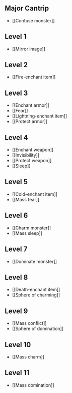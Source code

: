## Major Cantrip

- [[Confuse monster]]

## Level 1

- [[Mirror image]]

## Level 2

- [[Fire-enchant item]]

## Level 3

- [[Enchant armor]]
- [[Fear]]
- [[Lightning-enchant item]]
- [[Protect armor]]

## Level 4

- [[Enchant weapon]]
- [[Invisibility]]
- [[Protect weapon]]
- [[Sleep]]

## Level 5

- [[Cold-enchant item]]
- [[Mass fear]]

## Level 6

- [[Charm monster]]
- [[Mass sleep]]

## Level 7

- [[Dominate monster]]

## Level 8

- [[Death-enchant item]]
- [[Sphere of charming]]

## Level 9

- [[Mass conflict]]
- [[Sphere of domination]]

## Level 10

- [[Mass charm]]

## Level 11

- [[Mass domination]]
